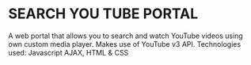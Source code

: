 # SEARCH YOU TUBE PORTAL
A web portal that allows you to search and watch YouTube videos using own custom media player. Makes use of YouTube v3 API. Technologies used: Javascript AJAX, HTML &amp; CSS
